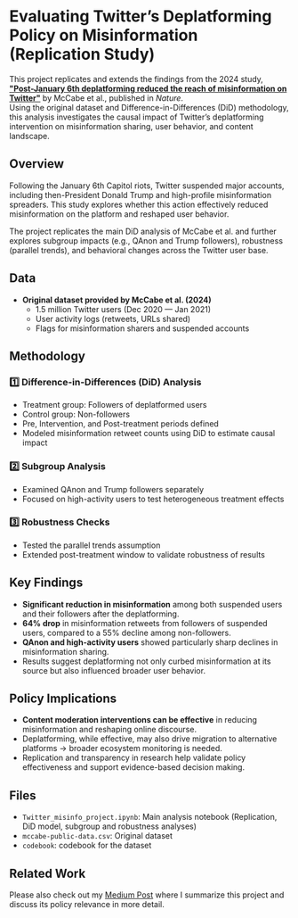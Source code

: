 # Evaluating Twitter’s Deplatforming Policy on Misinformation (Replication Study)

This project replicates and extends the findings from the 2024 study, [**"Post-January 6th deplatforming reduced the reach of misinformation on Twitter"**](https://www.nature.com/articles/s41586-024-07524-8) by McCabe et al., published in *Nature*.  
Using the original dataset and Difference-in-Differences (DiD) methodology, this analysis investigates the causal impact of Twitter’s deplatforming intervention on misinformation sharing, user behavior, and content landscape.

## Overview

Following the January 6th Capitol riots, Twitter suspended major accounts, including then-President Donald Trump and high-profile misinformation spreaders. This study explores whether this action effectively reduced misinformation on the platform and reshaped user behavior.

The project replicates the main DiD analysis of McCabe et al. and further explores subgroup impacts (e.g., QAnon and Trump followers), robustness (parallel trends), and behavioral changes across the Twitter user base.

## Data

- **Original dataset provided by McCabe et al. (2024)**  
  - 1.5 million Twitter users (Dec 2020 — Jan 2021)
  - User activity logs (retweets, URLs shared)
  - Flags for misinformation sharers and suspended accounts

## Methodology

### 1️⃣ Difference-in-Differences (DiD) Analysis
- Treatment group: Followers of deplatformed users
- Control group: Non-followers
- Pre, Intervention, and Post-treatment periods defined
- Modeled misinformation retweet counts using DiD to estimate causal impact

### 2️⃣ Subgroup Analysis
- Examined QAnon and Trump followers separately
- Focused on high-activity users to test heterogeneous treatment effects

### 3️⃣ Robustness Checks
- Tested the parallel trends assumption
- Extended post-treatment window to validate robustness of results

## Key Findings

- **Significant reduction in misinformation** among both suspended users and their followers after the deplatforming.
- **64% drop** in misinformation retweets from followers of suspended users, compared to a 55% decline among non-followers.
- **QAnon and high-activity users** showed particularly sharp declines in misinformation sharing.
- Results suggest deplatforming not only curbed misinformation at its source but also influenced broader user behavior.

## Policy Implications

- **Content moderation interventions can be effective** in reducing misinformation and reshaping online discourse.
- Deplatforming, while effective, may also drive migration to alternative platforms → broader ecosystem monitoring is needed.
- Replication and transparency in research help validate policy effectiveness and support evidence-based decision making.

## Files

- `Twitter_misinfo_project.ipynb`: Main analysis notebook (Replication, DiD model, subgroup and robustness analyses)
- `mccabe-public-data.csv`: Original dataset
- `codebook`: codebook for the dataset

## Related Work

Please also check out my [Medium Post](https://medium.com/@sangmin.lee.ir/evaluating-the-effectiveness-of-twitters-deplatforming-as-a-content-moderation-strategy-1066dea05a46) where I summarize this project and discuss its policy relevance in more detail.  
 
 
